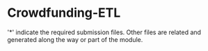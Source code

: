 # Crowdfunding-ETL

'*' indicate the required submission files. Other files are related and generated along the way or part of the module.
